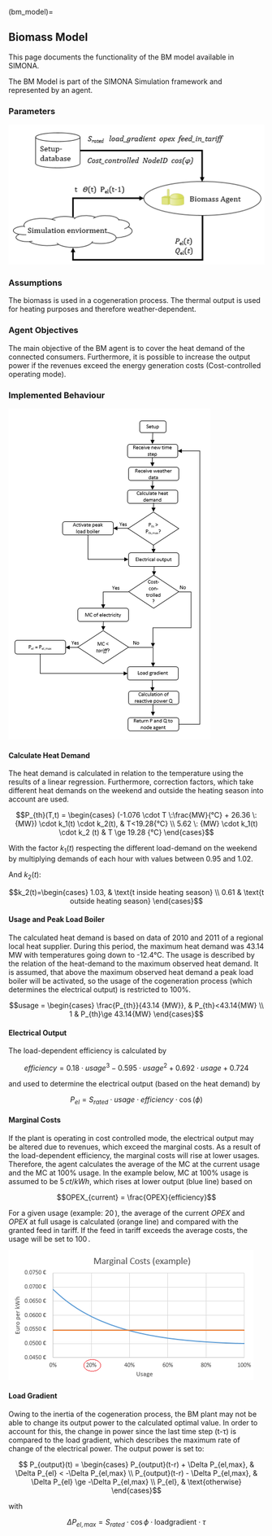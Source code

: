 (bm_model)=
## Biomass Model

This page documents the functionality of the BM model available in SIMONA.

The BM Model is part of the SIMONA Simulation framework and represented by an agent.

### Parameters

![](../images/models/bm_model/bm_parameters.png)

### Assumptions
The biomass is used in a cogeneration process. The thermal output is used for heating purposes and therefore weather-dependent.

### Agent Objectives
The main objective of the BM agent is to cover the heat demand of the connected consumers. Furthermore, it is possible to increase the output power if the revenues exceed the energy generation costs (Cost-controlled operating mode).

### Implemented Behaviour

![](../images/models/bm_model/bm_behaviour.png)

#### Calculate Heat Demand
The heat demand is calculated in relation to the temperature using the results of a linear regression. Furthermore, correction factors, which take different heat demands on the weekend and outside the heating season into account are used.

$$P_{th}(T,t) = \begin{cases}
(-1.076 \cdot T \:\frac{MW}{°C} + 26.36 \:{MW}) \cdot k_1(t) \cdot k_2(t), & T<19.28{°C} \\
5.62 \: {MW} \cdot k_1(t) \cdot k_2 (t) & T \ge 19.28 {°C}
\end{cases}$$

With the factor $k_1(t)$ respecting the different load-demand on the weekend by multiplying demands of each hour with values between 0.95 and 1.02.

And $k_2(t)$:

$$k_2(t)=\begin{cases}
1.03, & \text{t inside heating season} \\
0.61 & \text{t outside heating season}
\end{cases}$$

#### Usage and Peak Load Boiler

The calculated heat demand is based on data of 2010 and 2011 of a regional local heat supplier. During this period, the maximum heat demand was 43.14 MW with temperatures going down to -12.4°C. The usage is described by the relation of the heat-demand to the maximum observed heat demand. It is assumed, that above the maximum observed heat demand a peak load boiler will be activated, so the usage of the cogeneration process (which determines the electrical output) is restricted to 100%.

$$usage = \begin{cases}
\frac{P_{th}}{43.14 {MW}}, & P_{th}<43.14{MW} \\
1 & P_{th}\ge 43.14{MW}
\end{cases}$$

#### Electrical Output
The load-dependent efficiency is calculated by

$$efficiency = 0.18 \cdot usage^3  -0.595 \cdot usage^2 +0.692 \cdot usage + 0.724 $$

and used to determine the electrical output (based on the heat demand) by

$$ P_{el} = S_{rated} \cdot usage \cdot efficiency \cdot \cos(\phi) $$


#### Marginal Costs
If the plant is operating in cost controlled mode, the electrical output may be altered due to revenues, which exceed the marginal costs. As a result of the load-dependent efficiency, the marginal costs will rise at lower usages. Therefore, the agent calculates the average of the MC at the current usage and the MC at 100% usage. In the example below, MC at 100% usage is assumed to be $5\,ct/kWh$, which rises at lower output (blue line) based on

$$OPEX_{current} = \frac{OPEX}{efficiency}$$

For a given usage (example: $20\,%$), the average of the current $OPEX$ and $OPEX$ at full usage is calculated (orange line) and compared with the granted feed in tariff. If the feed in tariff exceeds the average costs, the usage will be set to $100\,%$.

![](../images/models/bm_model/mc.png)

#### Load Gradient
Owing to the inertia of the cogeneration process, the BM plant may not be able to change its output power to the calculated optimal value. In order to account for this, the change in power since the last time step (t-τ) is compared to the load gradient, which describes the maximum rate of change of the electrical power. The output power is set to:

$$ P_{output}(t) = \begin{cases}
P_{output}(t-r) + \Delta P_{el,max}, & \Delta P_{el} < -\Delta P_{el,max} \\
P_{output}(t-r) - \Delta P_{el,max}, & \Delta P_{el} \ge -\Delta P_{el,max} \\
P_{el}, & \text{otherwise}
\end{cases}$$

with

$$
\Delta P_{el,max}=S_{rated} \cdot \cos{\phi} \cdot \text{loadgradient} \cdot \tau
$$
